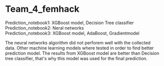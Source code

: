 # Team_4_femhack
Prediction_notebook1: XGBoost model, Decision Tree classifier<br>
Prediction_notebook2: Neral networks<br>
Prediction_notebook3: XGBoost model, AdaBoost, Gradientmodel

The neural networks algorithm did not perforem well with the collected data. Other machine learning models where tested in order to find better prediction model. The results from XGBoost model are better than Decision tree classifier, that's why this model was used for the final prediction.
